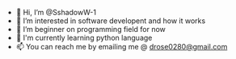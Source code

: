 - 👋 Hi, I’m @SshadowW-1
- 👀 I’m interested in software developent and how it works
- 🌱 I’m beginner on programming field for now
- 🌱 I'm currently learning python language
- 📫 You can reach me by emailing me @ drose0280@gmail.com

<!---
SshadowW-1/SshadowW-1 is a ✨ special ✨ repository because its `README.md` (this file) appears on your GitHub profile.
You can click the Preview link to take a look at your changes.
--->
